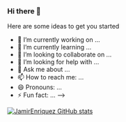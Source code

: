 ### Hi there 👋
  
Here are some ideas to get you started

- 🔭 I’m currently working on ...
- 🌱 I’m currently learning ...
- 👯 I’m looking to collaborate on ...
- 🤔 I’m looking for help with ...
- 💬 Ask me about ...
- 📫 How to reach me: ...
- 😄 Pronouns: ...
- ⚡ Fun fact: ...
-->


[![JamirEnriquez GitHub stats](https://github-readme-stats.vercel.app/api?username=JamirEnriquez)](https://github.com/JamirEnriquez/github-readme-stats)

